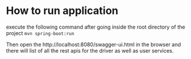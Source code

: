 # How to run application
execute the following command after going inside the root directory of the project
`mvn spring-boot:run`

Then open the http://localhost:8080/swagger-ui.html in the browser and there will list of all the rest apis for the driver as well as user services.
